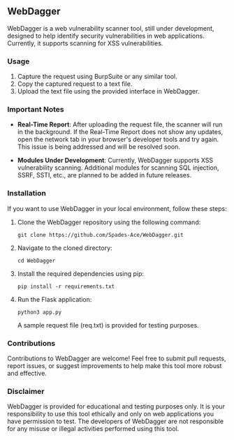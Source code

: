 ## WebDagger

WebDagger is a web vulnerability scanner tool, still under development, designed to help identify security vulnerabilities in web applications. Currently, it supports scanning for XSS vulnerabilities.

### Usage

1. Capture the request using BurpSuite or any similar tool.
2. Copy the captured request to a text file.
3. Upload the text file using the provided interface in WebDagger.

### Important Notes

- **Real-Time Report**: After uploading the request file, the scanner will run in the background. If the Real-Time Report does not show any updates, open the network tab in your browser's developer tools and try again. This issue is being addressed and will be resolved soon.

- **Modules Under Development**: Currently, WebDagger supports XSS vulnerability scanning. Additional modules for scanning SQL injection, SSRF, SSTI, etc., are planned to be added in future releases.

### Installation

If you want to use WebDagger in your local environment, follow these steps:

1. Clone the WebDagger repository using the following command:

   ```
   git clone https://github.com/Spades-Ace/WebDagger.git
   ```

2. Navigate to the cloned directory:

   ```
   cd WebDagger
   ```

3. Install the required dependencies using pip:

   ```
   pip install -r requirements.txt
   ```

4. Run the Flask application:
   ```
   python3 app.py
   ```
   A sample request file (req.txt) is provided for testing purposes.

### Contributions

Contributions to WebDagger are welcome! Feel free to submit pull requests, report issues, or suggest improvements to help make this tool more robust and effective.

### Disclaimer

WebDagger is provided for educational and testing purposes only. It is your responsibility to use this tool ethically and only on web applications you have permission to test. The developers of WebDagger are not responsible for any misuse or illegal activities performed using this tool.
